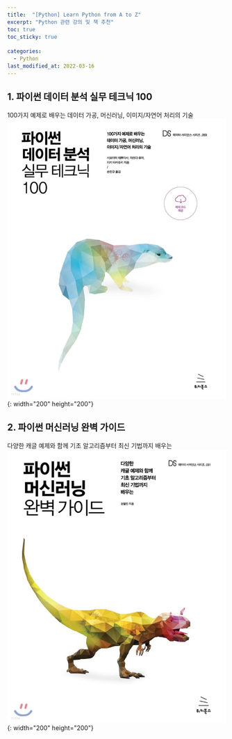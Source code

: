 ```yaml
---
title:  "[Python] Learn Python from A to Z"
excerpt: "Python 관련 강의 및 책 추천"
toc: true
toc_sticky: true

categories:
  - Python
last_modified_at: 2022-03-16
---
```


## 1. 파이썬 데이터 분석 실무 테크닉 100
  100가지 예제로 배우는 데이터 가공, 머신러닝, 이미지/자연어 처리의 기술 <br>
  ![pyda100](/img/book1.jpg){: width="200" height="200"} 
  <br>
 
## 2. 파이썬 머신러닝 완벽 가이드
  다양한 캐글 예제와 함께 기초 알고리즘부터 최신 기법까지 배우는 <br>
  ![pymldg-rev](/img/book2.jpg){: width="200" height="200"}
  <br>